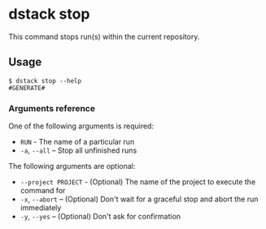 # dstack stop

This command stops run(s) within the current repository.

## Usage

<div class="termy">

```shell
$ dstack stop --help
#GENERATE#
```

</div>

### Arguments reference

One of the following arguments is required:

- `RUN` - The name of a particular run
-  `-a`, `--all` – Stop all unfinished runs 

The following arguments are optional:

- `--project PROJECT` - (Optional) The name of the project to execute the command for
-  `-x`, `--abort` – (Optional) Don't wait for a graceful stop and abort the run immediately 
-  `-y`, `--yes` – (Optional) Don't ask for confirmation 